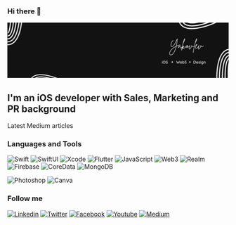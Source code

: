 ### Hi there 👋

[![Header](https://github.com/kirabas/kirabas/blob/main/assets/my_banner.jpeg)](https://google.com)

## I'm an iOS developer with Sales, Marketing and PR background

Latest Medium articles

### Languages and Tools

![Swift](https://img.shields.io/badge/-Swift-000000?style=for-the-badge&logo=swift)
![SwiftUI](https://img.shields.io/badge/-SwiftUI-000000?style=for-the-badge&logo=SwiftUI)
![Xcode](https://img.shields.io/badge/-Xcode-000000?style=for-the-badge&logo=xcode)
![Flutter](https://img.shields.io/badge/-Flutter-000000?style=for-the-badge&logo=Flutter)
![JavaScript](https://img.shields.io/badge/-JavaScript-000000?style=for-the-badge&logo=JavaScript)
![Web3](https://img.shields.io/badge/-Web3-000000?style=for-the-badge&logo=Web3)
![Realm](https://img.shields.io/badge/-Realm-000000?style=for-the-badge&logo=realm)
![Firebase](https://img.shields.io/badge/-Firebase-000000?style=for-the-badge&logo=Firebase)
![CoreData](https://img.shields.io/badge/-CoreData-000000?style=for-the-badge&logo=CoreData)
![MongoDB](https://img.shields.io/badge/-MongoDB-000000?style=for-the-badge&logo=MongoDB)

![Photoshop](https://img.shields.io/badge/-Photoshop-000000?style=for-the-badge&logo=Photoshop)
![Canva](https://img.shields.io/badge/-Canva-000000?style=for-the-badge&logo=Canva)

### Follow me

[![Linkedin](https://img.shields.io/badge/-Linkedin-000000?style=for-the-badge&logo=linkedin)](https://www.linkedin.com/in/kiyakovlev/)
[![Twitter](https://img.shields.io/badge/-Twitter-000000?style=for-the-badge&logo=twitter)](https://twitter.com/networking_king)
[![Facebook](https://img.shields.io/badge/-Facebook-000000?style=for-the-badge&logo=facebook)](https://www.facebook.com/kirill.yakovlev1/)
[![Youtube](https://img.shields.io/badge/-Youtube-000000?style=for-the-badge&logo=youtube)](https://www.youtube.com/channel/UCBr33WN3vw1CNeCwXjVUsBQ)
[![Medium](https://img.shields.io/badge/-Medium-000000?style=for-the-badge&logo=medium)](https://medium.com/@readyflashcards)


